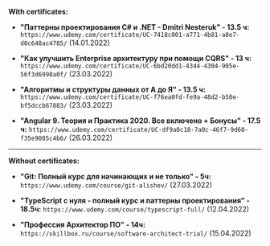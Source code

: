 **With certificates:**

- **"Паттерны проектирования C# и .NET - Dmitri Nesteruk" - 13.5 ч:**
`https://www.udemy.com/certificate/UC-7418c001-a771-4b81-a8e7-d0c648ac4785/` (14.01.2022)

- **"Как улучшить Enterprise архитектуру при помощи CQRS" - 13 ч:**
`https://www.udemy.com/certificate/UC-6bd20dd1-4344-4304-905e-56f3d6998a0f/` (23.03.2022)

- **"Алгоритмы и структуры данных от А до Я" - 13.5 ч:**
`https://www.udemy.com/certificate/UC-f76ea0fd-fe9a-48d2-b50e-bf5dccb67883/` (23.03.2022)

- **"Angular 9. Теория и Практика 2020. Все включено + Бонусы" - 17.5 ч:**
`https://www.udemy.com/certificate/UC-df9a0c18-7a0c-46f7-9d60-f35e9085c4b6/` (26.03.2022)
-----------------------------------------------
**Without certificates:**
- **"Git: Полный курс для начинающих и не только" - 5ч:** `https://www.udemy.com/course/git-alishev/` (27.03.2022)

- **"TypeScript с нуля - полный курс и паттерны проектирования" - 18.5ч:** `https://www.udemy.com/course/typescript-full/` (12.04.2022)

- **"Профессия Архитектор ПО" - 14ч:** `https://skillbox.ru/course/software-architect-trial/` (15.04.2022)
